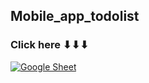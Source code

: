 ## Mobile_app_todolist

### Click here ⬇⬇⬇

[![Google Sheet](https://jiahaog.github.io/nativefier-icons/files/google-sheets.ico)](https://docs.google.com/spreadsheets/d/1WhRKb-9o1dffu-ZQGXNEQTIDRR3pzL9SL6wd6kAlZYo/edit?usp=sharing)


